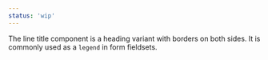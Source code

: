 ```yaml
---
status: 'wip'
---
```


The line title component is a heading variant with borders on both sides. It is commonly used as a `legend` in form fieldsets.
